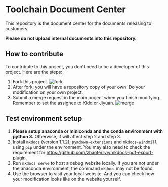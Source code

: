 # Toolchain Document Center

This repository is the document center for the documents releasing to customers.

**Please do not upload internal documents into this repository.**

## How to contribute

To contribute to this project, you don't need to be a developer of this project. Here are the steps:

 1. Fork this project. ![fork](docs/imgs/readme/fork.png)
 2. After fork, you will have a repository copy of your own. Do your modification on your own project.
 3. Submit a merge request in the main project when you finish modifying. Remember to set the assignee to Kidd or Jiyuan. ![merge](docs/imgs/readme/merge_request.png)


## Test environment setup

1. **Please setup anaconda or miniconda and the conda environment with python 3.** Otherwise, it will affect step 2 and step 3.
2. Install `mkdocs` (version 1.1.2), `pymdown-extensions` and `mkdocs-windmill` using `pip` under the environment. You may also need to check the requirement for <https://github.com/zhaoterryy/mkdocs-pdf-export-plugin>.
3. Run `mkdocs serve` to host a debug website locally. If you are not under the anaconda environment, the command `mkdocs` may not be found.
4. Use the browser to visit your local website. And you can check how your modification looks like on the website yourself.
